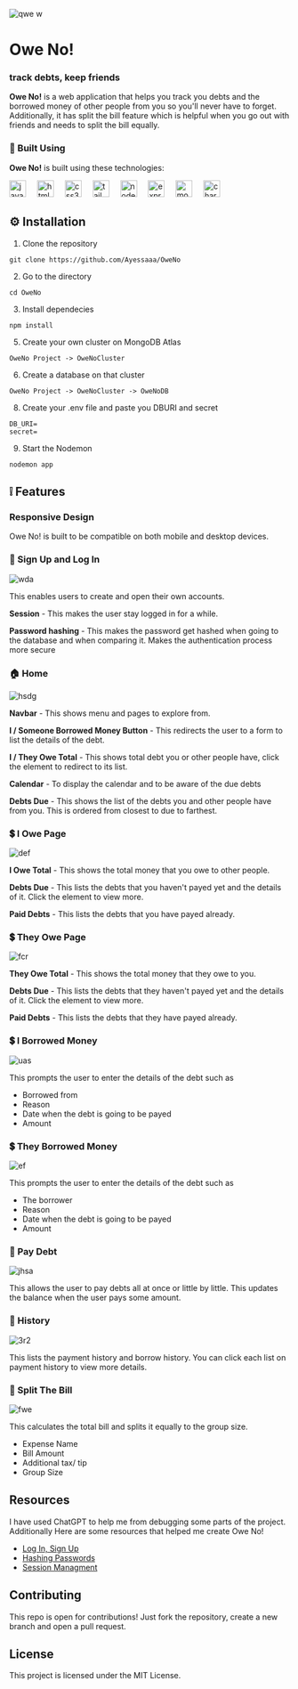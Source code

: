 ![qwe w](https://github.com/user-attachments/assets/ea40d685-0d35-41d0-b713-1ebc24c02bbb)

# Owe No!

### track debts, keep friends
**Owe No!** is a web application that helps you track you debts and the borrowed money of other people from you so you'll never have to forget. Additionally, it has split the bill feature which is helpful when you go out with friends and needs to split the bill equally.

### 🔧 Built Using

**Owe No!** is built using these technologies:

<div align="left">
  <img src="https://cdn.jsdelivr.net/gh/devicons/devicon/icons/javascript/javascript-original.svg" height="30" alt="javascript logo"  />
  <img width="12" />
  <img src="https://cdn.jsdelivr.net/gh/devicons/devicon/icons/html5/html5-original.svg" height="30" alt="html5 logo"  />
  <img width="12" />
  <img src="https://cdn.jsdelivr.net/gh/devicons/devicon/icons/css3/css3-original.svg" height="30" alt="css3 logo"  />
  <img width="12" />
  <img src="https://www.svgrepo.com/show/374118/tailwind.svg" height="30" alt="tailwind logo"  />
  <img width="12" />
  <img src="https://upload.wikimedia.org/wikipedia/commons/thumb/d/d9/Node.js_logo.svg/590px-Node.js_logo.svg.png" height="30" alt="nodejs logo"  />
  <img width="12" />
  <img src="https://cdn.prod.website-files.com/6320125ace536b6ad148eca3/66502d746f57d299fe0e0c31_Image%201-Express.js.webp" height="30" alt="express logo"  />
  <img width="12" />
  <img src="https://1000logos.net/wp-content/uploads/2020/08/MongoDB-Emblem.jpg" height="30" alt="mongodb logo"  />
  <img width="12" />
  <img src="https://upload.wikimedia.org/wikipedia/commons/thumb/8/86/Chart.js_logo.svg/1024px-Chart.js_logo.svg.png" height="30" alt="chartjs logo"  />
</div>

## ⚙️ Installation

1. Clone the repository

```
git clone https://github.com/Ayessaaa/OweNo
```

2. Go to the directory

```
cd OweNo
```

3. Install dependecies

```
npm install
```

5. Create your own cluster on MongoDB Atlas

```
OweNo Project -> OweNoCluster
```

6. Create a database on that cluster

```
OweNo Project -> OweNoCluster -> OweNoDB
```

8. Create your .env file and paste you DBURI and secret

```
DB_URI=
secret=
```

9. Start the Nodemon

```
nodemon app
```


## ❕ Features
### Responsive Design
Owe No! is built to be compatible on both mobile and desktop devices.

### 👤 Sign Up and Log In
![wda](https://github.com/user-attachments/assets/a5b0a2a0-ff3d-406e-b72f-fe34ba061e4b)

This enables users to create and open their own accounts.

**Session** - This makes the user stay logged in for a while.

**Password hashing** - This makes the password get hashed when going to the database and when comparing it. Makes the authentication process more secure

### 🏠 Home
![hsdg](https://github.com/user-attachments/assets/b473c9a1-76ea-49c2-b2f9-718939a54b56)

**Navbar** - This shows menu and pages to explore from.

**I / Someone Borrowed Money Button** - This redirects the user to a form to list the details of the debt.

**I / They Owe Total** - This shows total debt you or other people have, click the element to redirect to its list.

**Calendar** - To display the calendar and to be aware of the due debts

**Debts Due** - This shows the list of the debts you and other people have from you. This is ordered from closest to due to farthest.

### 💲 I Owe Page
![def](https://github.com/user-attachments/assets/4c85d75e-ed11-4d27-80f4-c1361614d8f1)

**I Owe Total** - This shows the total money that you owe to other people.

**Debts Due** - This lists the debts that you haven't payed yet and the details of it. Click the element to view more.

**Paid Debts** - This lists the debts that you have payed already.

### 💲 They Owe Page
![fcr](https://github.com/user-attachments/assets/241f5029-f9b5-41f0-babb-af8842ea083c)

**They Owe Total** - This shows the total money that they owe to you.

**Debts Due** - This lists the debts that they haven't payed yet and the details of it. Click the element to view more.

**Paid Debts** - This lists the debts that they have payed already.

### 💲 I Borrowed Money
![uas](https://github.com/user-attachments/assets/a3dc2fc5-a0da-4216-b6ef-9260ea8079d2)

This prompts the user to enter the details of the debt such as
- Borrowed from
- Reason
- Date when the debt is going to be payed
- Amount

### 💲 They Borrowed Money
![ef](https://github.com/user-attachments/assets/daa1083f-e201-4f32-bfb0-fbe7c7d00c82)

This prompts the user to enter the details of the debt such as
- The borrower
- Reason
- Date when the debt is going to be payed
- Amount

### 💸 Pay Debt
![jhsa](https://github.com/user-attachments/assets/8eca7677-e4d1-48d9-8694-0cca07b1b1ff)

This allows the user to pay debts all at once or little by little. This updates the balance when the user pays some amount.

### 📜 History
![3r2](https://github.com/user-attachments/assets/6d0e51c1-c7fc-4f6b-b4f7-b3d87e432332)

This lists the payment history and borrow history. You can click each list on payment history to view more details.

### 🧾 Split The Bill
![fwe](https://github.com/user-attachments/assets/139ae4ab-67e8-4541-9295-f9ab3440ff7f)

This calculates the total bill and splits it equally to the group size.
- Expense Name
- Bill Amount
- Additional tax/ tip
- Group Size

## Resources
I have used ChatGPT to help me from debugging some parts of the project. Additionally Here are some resources that helped me create Owe No!
- [Log In, Sign Up](https://blog.logrocket.com/building-simple-login-form-node-js/)
- [Hashing Passwords](https://www.freecodecamp.org/news/how-to-hash-passwords-with-bcrypt-in-nodejs/)
- [Session Managment](https://dev.to/saint_vandora/how-to-implement-session-management-in-nodejs-applications-5emm)

## Contributing

This repo is open for contributions! Just fork the repository, create a new branch and open a pull request.

## License

This project is licensed under the MIT License.
